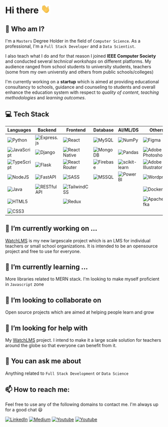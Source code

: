 # Hi there <img src=".\doc\gifs\Hi.gif" width="30">

## 👦 Who am I?

I'm a `Masters` Degree Holder in the field of `Computer Science`. As a professional, I'm a `Full Stack Developer` and a `Data Scientist`.

I also teach what I do and for that reason I joined **IEEE Computer Society** and conducted several *technical workshops* on different platforms. My audience ranged from school students to university students, teachers (some from my own universtiy and others from public schools/colleges)

I'm currently working on a **startup** which is aimed at providing educational consultancy to schools, guidance and counseling to students and overall enhance the education system with respect to *quality of content*, *teaching methodologies* and *learning outcomes*.

## 💻 Tech Stack

| Languages | Backend | Frontend | Database | AI/ML/DS | Others |
|---|---|---|---|---|---|
| ![Python](https://img.shields.io/badge/python-3670A0?style=for-the-badge&logo=python&logoColor=ffdd54) | ![Express.js](https://img.shields.io/badge/express.js-%23404d59.svg?style=for-the-badge&logo=express&logoColor=%2361DAFB) | ![React](https://img.shields.io/badge/react-%2320232a.svg?style=for-the-badge&logo=react&logoColor=%2361DAFB) | ![MySQL](https://img.shields.io/badge/mysql-%2300f.svg?style=for-the-badge&logo=mysql&logoColor=white) | ![NumPy](https://img.shields.io/badge/numpy-%23013243.svg?style=for-the-badge&logo=numpy&logoColor=white) | ![Figma](https://img.shields.io/badge/figma-%23F24E1E.svg?style=for-the-badge&logo=figma&logoColor=white) |
| ![JavaScript](https://img.shields.io/badge/javascript-%23323330.svg?style=for-the-badge&logo=javascript&logoColor=%23F7DF1E) | ![Django](https://img.shields.io/badge/django-%23092E20.svg?style=for-the-badge&logo=django&logoColor=white) | ![React Native](https://img.shields.io/badge/react_native-%2320232a.svg?style=for-the-badge&logo=react&logoColor=%2361DAFB) | ![MongoDB](https://img.shields.io/badge/MongoDB-%234ea94b.svg?style=for-the-badge&logo=mongodb&logoColor=white) | ![Pandas](https://img.shields.io/badge/pandas-%23150458.svg?style=for-the-badge&logo=pandas&logoColor=white) | ![Adobe Photoshop](https://img.shields.io/badge/photoshop-%23093540.svg?style=for-the-badge&logo=adobephotoshop&logoColor=#3ac5ea) |
| ![TypeScript](https://img.shields.io/badge/typescript-%23007ACC.svg?style=for-the-badge&logo=typescript&logoColor=white) | ![Flask](https://img.shields.io/badge/flask-%2307581D.svg?style=for-the-badge&logo=flask&logoColor=white) | ![React Router](https://img.shields.io/badge/React_Router-CA4245?style=for-the-badge&logo=react-router&logoColor=white) | ![Firebase](https://img.shields.io/badge/firebase-%23039BE5.svg?style=for-the-badge&logo=firebase) | ![scikit-learn](https://img.shields.io/badge/scikit--learn-%23F7931E.svg?style=for-the-badge&logo=scikit-learn&logoColor=white) | ![Adobe Illustrator](https://img.shields.io/badge/Illustrator-%23402A09.svg?style=for-the-badge&logo=adobeillustrator&logoColor=%23E9A641) |
| ![NodeJS](https://img.shields.io/badge/node.js-6DA55F?style=for-the-badge&logo=node.js&logoColor=white) | ![FastAPI](https://img.shields.io/badge/FastAPI-%232AB199?style=for-the-badge&logo=fastapi&logoColor=white) | ![SASS](https://img.shields.io/badge/SASS-hotpink.svg?style=for-the-badge&logo=SASS&logoColor=white) | ![MSSQL](https://img.shields.io/badge/MSSQL-blue.svg?style=for-the-badge&logo=microsoft-sql-server&logoColor=white) | ![PowerBI](https://img.shields.io/badge/PowerBI-%234E7CFC.svg?style=for-the-badge&logo=power-bi) | ![Wordpress](https://img.shields.io/badge/Wordpress-%23000000.svg?style=for-the-badge&logo=wordpress&logoColor=white) |
| ![Java](https://img.shields.io/badge/java-%23ED8B00.svg?style=for-the-badge&logo=java&logoColor=white) | ![RESTfulAPI](https://img.shields.io/badge/RESTfulAPI-%234775f2.svg?style=for-the-badge&logo=restapi) | ![TailwindCSS](https://img.shields.io/badge/tailwindcss-%2338B2AC.svg?style=for-the-badge&logo=tailwind-css&logoColor=white) |  |  | ![Docker](https://img.shields.io/badge/Docker-blue.svg?style=for-the-badge&logo=docker) |
| ![HTML5](https://img.shields.io/badge/html5-%23E34F26.svg?style=for-the-badge&logo=html5&logoColor=white) |  | ![Redux](https://img.shields.io/badge/Redux-%2353C1DE.svg?style=for-the-badge&logo=redux) |  |  | ![ApacheKafka](https://img.shields.io/badge/ApacheKafka-%234183C4.svg?style=for-the-badge&logo=apache-kafka) |
| ![CSS3](https://img.shields.io/badge/css3-%231572B6.svg?style=for-the-badge&logo=css3&logoColor=white) |  |  |  |  |  |

## 🔭 I’m currently working on ...

[WatchLMS](https://github.com/Blankscreen-exe/WatchLMS) is my new largescale project which is an LMS for individual teachers or small school organizations. It is intended to be an opensource project and free to use for everyone.
 
## 🌱 I’m currently learning ...

More libraries related to MERN stack. I'm looking to make myself proficient in `Javascript` zone
## 👯 I’m looking to collaborate on

Open source projects which are aimed at helping people learn and grow
## 🤔 I’m looking for help with

My [WatchLMS](https://github.com/Blankscreen-exe/WatchLMS) project. I intend to make it a large scale solution for teachers around the globe so that everyone can benefit from it.  
## 💬 You can ask me about

Anything related to `Full Stack Development` or `Data Science`
## 📫 How to reach me:

Feel free to use any of the following domains to contact me. I'm always up for a good chat 😃

<a href="https://www.linkedin.com/in/muhammad-hammad-hassan-cs101/" target="_blank"><img src="https://img.shields.io/badge/LinkedIn-%230077B5.svg?&style=rounded-square&logo=linkedin&logoColor=white" alt="LinkedIn"></a>
<a href="https://medium.com/@hammad.ai" target="_blank"><img src="https://img.shields.io/badge/Medium-%230A0A0A.svg?&style=rounded-square&logo=Medium&logoColor=white" alt="Medium"></a>
<a href="https://www.youtube.com/@pointersandexceptions" target="_blank"><img src="https://img.shields.io/badge/Youtube-%23FF2B2B.svg?&style=rounded-square&logo=Youtube&logoColor=white" alt="Youtube"></a>
<a href="mailto:muhammadhammadhassan002@gmail.com" target="_blank"><img src="https://img.shields.io/badge/Email-%23E6E6E6.svg?&style=rounded-square&logo=Gmail&logoColor=gray" alt="Youtube"></a>



